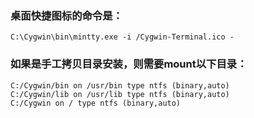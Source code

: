 ### 桌面快捷图标的命令是：

    C:\Cygwin\bin\mintty.exe -i /Cygwin-Terminal.ico -
    
### 如果是手工拷贝目录安装，则需要mount以下目录：

    C:/Cygwin/bin on /usr/bin type ntfs (binary,auto)
    C:/Cygwin/lib on /usr/lib type ntfs (binary,auto)
    C:/Cygwin on / type ntfs (binary,auto)
